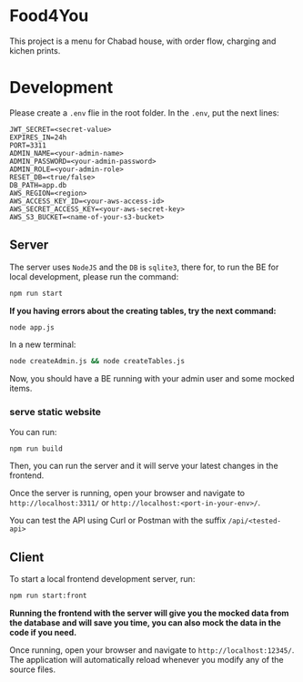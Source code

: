 # Food4You

This project is a menu for Chabad house, with order flow, charging and kichen prints.

# Development

Please create a `.env` flie in the root folder.
In the `.env`, put the next lines:

```
JWT_SECRET=<secret-value>
EXPIRES_IN=24h
PORT=3311
ADMIN_NAME=<your-admin-name>
ADMIN_PASSWORD=<your-admin-password>
ADMIN_ROLE=<your-admin-role>
RESET_DB=<true/false>
DB_PATH=app.db
AWS_REGION=<region>
AWS_ACCESS_KEY_ID=<your-aws-access-id>
AWS_SECRET_ACCESS_KEY=<your-aws-secret-key>
AWS_S3_BUCKET=<name-of-your-s3-bucket>
```

## Server

The server uses `NodeJS` and the `DB` is `sqlite3`, there for, to run the BE for local development, please run the command:

```bash
npm run start
```

**If you having errors about the creating tables, try the next command:**

```bash
node app.js
```

In a new terminal:

```bash
node createAdmin.js && node createTables.js
```

Now, you should have a BE running with your admin user and some mocked items.

### serve static website

You can run:

```bash
npm run build
```

Then, you can run the server and it will serve your latest changes in the frontend.

Once the server is running, open your browser and navigate to `http://localhost:3311/` or `http://localhost:<port-in-your-env>/`.

You can test the API using Curl or Postman with the suffix `/api/<tested-api>`

## Client

To start a local frontend development server, run:

```bash
npm run start:front
```

**Running the frontend with the server will give you the mocked data from the database and will save you time, you can also mock the data in the code if you need.**

Once running, open your browser and navigate to `http://localhost:12345/`. The application will automatically reload whenever you modify any of the source files.
